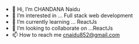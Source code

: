 - 👋 Hi, I’m CHANDANA Naidu
- 👀 I’m interested in ... Full stack web development 
- 🌱 I’m currently learning ... ReactJs
- 💞️ I’m looking to collaborate on ...ReactJs
- 📫 How to reach me cnaidu852@gmail.com

<!---
Full Stack Developer 👩‍💻 i dream bug 🐞and live big
--->


